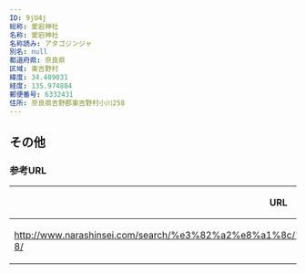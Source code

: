 ```yaml
---
ID: 9jU4j
総称: 愛宕神社
名称: 愛宕神社
名称読み: アタゴジンジャ
別名: null
都道府県: 奈良県
区域: 東吉野村
緯度: 34.409031
経度: 135.974884
郵便番号: 6332431
住所: 奈良県吉野郡東吉野村小川258
---
```


## その他

### 参考URL

| URL                                                                                          | 説明   |
| -------------------------------------------------------------------------------------------- | ------ |
| http://www.narashinsei.com/search/%e3%82%a2%e8%a1%8c/%e6%84%9b%e5%ae%95%e7%a5%9e%e7%a4%be-8/ | 神社庁 |
